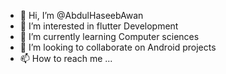 - 👋 Hi, I’m @AbdulHaseebAwan
- 👀 I’m interested in flutter Development
- 🌱 I’m currently learning Computer sciences
- 💞️ I’m looking to collaborate on Android projects
- 📫 How to reach me ...

<!---
AbdulHaseebAwan/AbdulHaseebAwan is a ✨ special ✨ repository because its `README.md` (this file) appears on your GitHub profile.
You can click the Preview link to take a look at your changes.
--->
